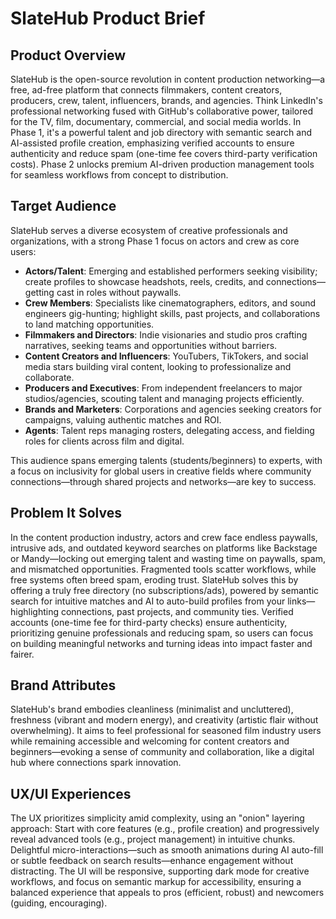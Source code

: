# SlateHub Product Brief

## Product Overview
SlateHub is the open-source revolution in content production networking—a free, ad-free platform that connects filmmakers, content creators, producers, crew, talent, influencers, brands, and agencies. Think LinkedIn's professional networking fused with GitHub's collaborative power, tailored for the TV, film, documentary, commercial, and social media worlds. In Phase 1, it's a powerful talent and job directory with semantic search and AI-assisted profile creation, emphasizing verified accounts to ensure authenticity and reduce spam (one-time fee covers third-party verification costs). Phase 2 unlocks premium AI-driven production management tools for seamless workflows from concept to distribution.

## Target Audience
SlateHub serves a diverse ecosystem of creative professionals and organizations, with a strong Phase 1 focus on actors and crew as core users:
- **Actors/Talent**: Emerging and established performers seeking visibility; create profiles to showcase headshots, reels, credits, and connections—getting cast in roles without paywalls.
- **Crew Members**: Specialists like cinematographers, editors, and sound engineers gig-hunting; highlight skills, past projects, and collaborations to land matching opportunities.
- **Filmmakers and Directors**: Indie visionaries and studio pros crafting narratives, seeking teams and opportunities without barriers.
- **Content Creators and Influencers**: YouTubers, TikTokers, and social media stars building viral content, looking to professionalize and collaborate.
- **Producers and Executives**: From independent freelancers to major studios/agencies, scouting talent and managing projects efficiently.
- **Brands and Marketers**: Corporations and agencies seeking creators for campaigns, valuing authentic matches and ROI.
- **Agents**: Talent reps managing rosters, delegating access, and fielding roles for clients across film and digital.

This audience spans emerging talents (students/beginners) to experts, with a focus on inclusivity for global users in creative fields where community connections—through shared projects and networks—are key to success.

## Problem It Solves
In the content production industry, actors and crew face endless paywalls, intrusive ads, and outdated keyword searches on platforms like Backstage or Mandy—locking out emerging talent and wasting time on paywalls, spam, and mismatched opportunities. Fragmented tools scatter workflows, while free systems often breed spam, eroding trust. SlateHub solves this by offering a truly free directory (no subscriptions/ads), powered by semantic search for intuitive matches and AI to auto-build profiles from your links—highlighting connections, past projects, and community ties. Verified accounts (one-time fee for third-party checks) ensure authenticity, prioritizing genuine professionals and reducing spam, so users can focus on building meaningful networks and turning ideas into impact faster and fairer.

## Brand Attributes
SlateHub's brand embodies cleanliness (minimalist and uncluttered), freshness (vibrant and modern energy), and creativity (artistic flair without overwhelming). It aims to feel professional for seasoned film industry users while remaining accessible and welcoming for content creators and beginners—evoking a sense of community and collaboration, like a digital hub where connections spark innovation.

## UX/UI Experiences
The UX prioritizes simplicity amid complexity, using an "onion" layering approach: Start with core features (e.g., profile creation) and progressively reveal advanced tools (e.g., project management) in intuitive chunks. Delightful micro-interactions—such as smooth animations during AI auto-fill or subtle feedback on search results—enhance engagement without distracting. The UI will be responsive, supporting dark mode for creative workflows, and focus on semantic markup for accessibility, ensuring a balanced experience that appeals to pros (efficient, robust) and newcomers (guiding, encouraging).
